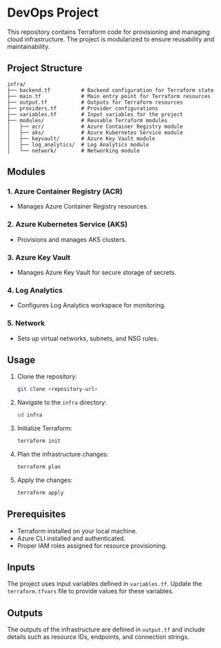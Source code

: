 # DevOps Project

This repository contains Terraform code for provisioning and managing cloud infrastructure. The project is modularized to ensure reusability and maintainability.

## Project Structure

```
infra/
├── backend.tf          # Backend configuration for Terraform state
├── main.tf             # Main entry point for Terraform resources
├── output.tf           # Outputs for Terraform resources
├── providers.tf        # Provider configurations
├── variables.tf        # Input variables for the project
├── modules/            # Reusable Terraform modules
│   ├── acr/            # Azure Container Registry module
│   ├── aks/            # Azure Kubernetes Service module
│   ├── keyvault/       # Azure Key Vault module
│   ├── log_analytics/  # Log Analytics module
│   └── network/        # Networking module
```

## Modules

### 1. Azure Container Registry (ACR)
- Manages Azure Container Registry resources.

### 2. Azure Kubernetes Service (AKS)
- Provisions and manages AKS clusters.

### 3. Azure Key Vault
- Manages Azure Key Vault for secure storage of secrets.

### 4. Log Analytics
- Configures Log Analytics workspace for monitoring.

### 5. Network
- Sets up virtual networks, subnets, and NSG rules.

## Usage

1. Clone the repository:
   ```bash
   git clone <repository-url>
   ```

2. Navigate to the `infra` directory:
   ```bash
   cd infra
   ```

3. Initialize Terraform:
   ```bash
   terraform init
   ```

4. Plan the infrastructure changes:
   ```bash
   terraform plan
   ```

5. Apply the changes:
   ```bash
   terraform apply
   ```

## Prerequisites

- Terraform installed on your local machine.
- Azure CLI installed and authenticated.
- Proper IAM roles assigned for resource provisioning.

## Inputs

The project uses input variables defined in `variables.tf`. Update the `terraform.tfvars` file to provide values for these variables.

## Outputs

The outputs of the infrastructure are defined in `output.tf` and include details such as resource IDs, endpoints, and connection strings.




